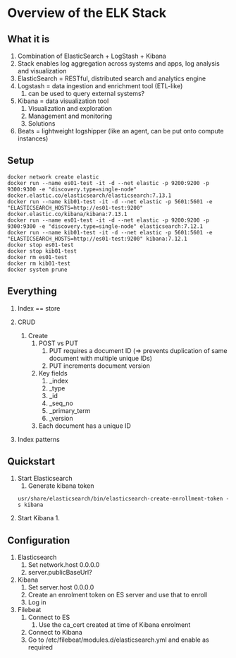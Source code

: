 # Overview of the ELK Stack

## What it is

1. Combination of ElasticSearch + LogStash + Kibana
1. Stack enables log aggregation across systems and apps, log analysis and visualization
1. ElasticSearch = RESTful, distributed search and analytics engine
1. Logstash = data ingestion and enrichment tool (ETL-like)
   1. can be used to query external systems?
1. Kibana = data visualization tool
   1. Visualization and exploration
   1. Management and monitoring
   1. Solutions
1. Beats = lightweight logshipper (like an agent, can be put onto compute instances)

## Setup

```shell
docker network create elastic
docker run --name es01-test -it -d --net elastic -p 9200:9200 -p 9300:9300 -e "discovery.type=single-node" docker.elastic.co/elasticsearch/elasticsearch:7.13.1
docker run --name kib01-test -it -d --net elastic -p 5601:5601 -e "ELASTICSEARCH_HOSTS=http://es01-test:9200" docker.elastic.co/kibana/kibana:7.13.1
docker run --name es01-test -it -d --net elastic -p 9200:9200 -p 9300:9300 -e "discovery.type=single-node" elasticsearch:7.12.1
docker run --name kib01-test -it -d --net elastic -p 5601:5601 -e "ELASTICSEARCH_HOSTS=http://es01-test:9200" kibana:7.12.1
docker stop es01-test
docker stop kib01-test
docker rm es01-test
docker rm kib01-test
docker system prune
```

## Everything

1. Index == store
1. CRUD

   1. Create
      1. POST vs PUT
         1. PUT requires a document ID (=> prevents duplication of same document with multiple unique IDs)
         1. PUT increments document version
      1. Key fields
         1. \_index
         1. \_type
         1. \_id
         1. \_seq_no
         1. \_primary_term
         1. \_version
      1. Each document has a unique ID

1. Index patterns

## Quickstart

1. Start Elasticsearch
   1. Generate kibana token
   ```shell
   usr/share/elasticsearch/bin/elasticsearch-create-enrollment-token -s kibana
   ```
1. Start Kibana
   1. 

## Configuration

1. Elasticsearch
   1. Set network.host 0.0.0.0
   1. server.publicBaseUrl?
1. Kibana
   1. Set server.host 0.0.0.0
   1. Create an enrolment token on ES server and use that to enroll
   1. Log in
1. Filebeat
   1. Connect to ES
      1. Use the ca_cert created at time of Kibana enrolment
   1. Connect to Kibana
   1. Go to /etc/filebeat/modules.d/elasticsearch.yml and enable as required
